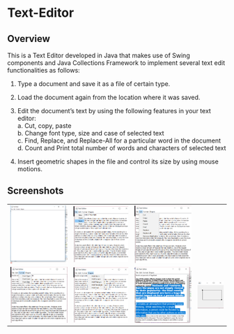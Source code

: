 # Text-Editor

## Overview

This is a Text Editor developed in Java that makes use of Swing components and Java Collections Framework to implement several text edit functionalities as follows: 

  1.	Type a document and save it as a file of certain type. 
  
  2.	Load the document again from the location where it was saved.
  
  3.	Edit the document’s text by using the following features in your text editor:<br/>
     a. Cut, copy, paste<br/>
     b. Change font type, size and case of selected text<br/>
     c. Find, Replace, and Replace-All for a particular word in the document<br/>
     d. Count and Print total number of words and characters of selected text<br/>
      
  4.	Insert geometric shapes in the file and control its size by using mouse motions.
  
  ## Screenshots
  
  <table>
    <tr>
     <td><img src="/ScreenShots/1.png"></td>
     <td><img src="/ScreenShots/2.png"></td>
     <td><img src="/ScreenShots/3.png"></td>
    </tr>
    <tr>
     <td><img src="/ScreenShots/4.png"></td>
     <td><img src="/ScreenShots/5.png"></td>
     <td><img src="/ScreenShots/6.png"></td>
     <td><img src="/ScreenShots/7.png"></td>
    </tr>
  </table>
